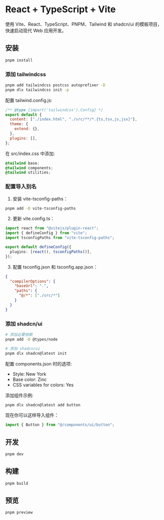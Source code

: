 # React + TypeScript + Vite

使用 Vite、React、TypeScript、PNPM、Tailwind 和 shadcn/ui 的模板项目，快速启动现代 Web 应用开发。

## 安装

```bash
pnpm install
```

### 添加 tailwindcss

```bash
pnpm add tailwindcss postcss autoprefixer -D
pnpm dlx tailwindcss init -p
```

配置 tailwind.config.js:

```javascript
/** @type {import('tailwindcss').Config} */
export default {
  content: ["./index.html", "./src/**/*.{ts,tsx,js,jsx}"],
  theme: {
    extend: {},
  },
  plugins: [],
};
```

在 src/index.css 中添加:

```css
@tailwind base;
@tailwind components;
@tailwind utilities;
```

### 配置导入别名

1. 安装 vite-tsconfig-paths：

```bash
pnpm add -D vite-tsconfig-paths
```

2. 更新 vite.config.ts：

```typescript
import react from "@vitejs/plugin-react";
import { defineConfig } from "vite";
import tsconfigPaths from "vite-tsconfig-paths";

export default defineConfig({
  plugins: [react(), tsconfigPaths()],
});
```

3. 配置 tsconfig.json 和 tsconfig.app.json：

```json
{
  "compilerOptions": {
    "baseUrl": ".",
    "paths": {
      "@/*": ["./src/*"]
    }
  }
}
```

### 添加 shadcn/ui

```bash
# 添加必要依赖
pnpm add -D @types/node

# 添加 shadcn/ui
pnpm dlx shadcn@latest init
```

配置 components.json 时的选项:

- Style: New York
- Base color: Zinc
- CSS variables for colors: Yes

添加组件示例:

```bash
pnpm dlx shadcn@latest add button
```

现在你可以这样导入组件：

```typescript
import { Button } from "@/components/ui/button";
```

## 开发

```bash
pnpm dev
```

## 构建

```bash
pnpm build
```

## 预览

```bash
pnpm preview
```
